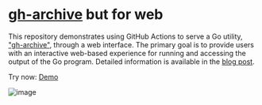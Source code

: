 # [gh-archive](https://github.com/iamnihal/gh-archive) but for web
This repository demonstrates using GitHub Actions to serve a Go utility, ["gh-archive"](https://github.com/iamnihal/gh-archive), through a web interface. The primary goal is to provide users with an interactive web-based experience for running and accessing the output of the Go program. Detailed information is available in the [blog post](https://nihalchoudhary.in/posts/2023/12/utilizing-github-actions-to-serve-a-tool-via-web/).

Try now: [Demo](https://gh-archive-web.github.io/gh-archive-web/)

![image](https://github.com/iamnihal/gh-archive/assets/37813784/d7102a9c-2881-4b89-83e9-52673e673e2d)
